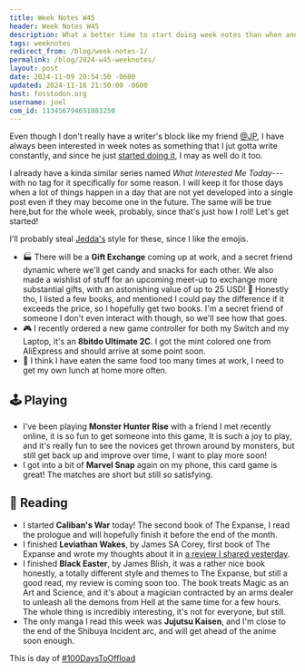 ```yaml
---
title: Week Notes W45
header: Week Notes W45
description: What a better time to start doing week notes than when another friend starts at the same time! Now I don't have to remember which week number is next!
tags: weeknotes
redirect_from: /blog/week-notes-1/
permalink: /blog/2024-w45-weeknotes/
layout: post
date: 2024-11-09 20:54:50 -0600
updated: 2024-11-16 21:50:00 -0600
host: fosstodon.org
username: joel
com_id: 113456794651883250
---
```


Even though I don't really have a writer's block like my friend [@JP](https://lowkey.zone/@jp), I have always been interested in week notes as something that I jut gotta write constantly, and since he just [started doing it](https://moddedbear.com/week-notes-1/), I may as well do it too.

I already have a kinda similar series named _What Interested Me Today_---with no tag for it specifically for some reason. I will keep it for those days when a lot of things happen in a day that are not yet developed into a single post even if they may become one in the future. The same will be true here,but for the whole week, probably, since that's just how I roll! Let's get started!

I'll probably steal [Jedda's](https://notes.jeddacp.com/) style for these, since I like the emojis.

- 🏭 There will be a __Gift Exchange__ coming up at work, and a secret friend dynamic where we'll get candy and snacks for each other. We also made a wishlist of stuff for an upcoming meet-up to exchange more substantial gifts, with an astonishing value of up to 25 USD! 🎉 Honestly tho, I listed a few books, and mentioned I could pay the difference if it exceeds the price, so I hopefully get two books. I'm a secret friend of someone I don't even interact with though, so we'll see how that goes.
- 🎮 I recently ordered a new game controller for both my Switch and my Laptop, it's an __8bitdo Ultimate 2C__. I got the mint colored one from AliExpress and should arrive at some point soon.
- 🥪 I think I have eaten the same food too many times at work, I need to get my own lunch at home more often.

## 🕹 Playing 
- I've been playing __Monster Hunter Rise__ with a friend I met recently online, it is so fun to get someone into this game, It is such a joy to play, and it's really fun to see the novices get thrown around by monsters, but still get back up and improve over time, I want to play more soon!
- I got into a bit of __Marvel Snap__ again on my phone, this card game is great! The matches are short but still so satisfying.

## 📖 Reading

- I started __Caliban's War__ today! The second book of The Expanse, I read the prologue and will hopefully finish it before the end of the month.
- I finished __Leviathan Wakes__, by James SA Corey, first book of The Expanse and wrote my thoughts about it in [a review I shared yesterday](/blog/2024-11-08-leviathan-wakes/). 
- I finished __Black Easter__, by James Blish, it was a rather nice book honestly, a totally different style and themes to The Expanse, but still a good read, my review is coming soon too. The book treats Magic as an Art and Science, and it's about a magician contracted by an arms dealer to unleash all the demons from Hell at the same time for a few hours. The whole thing is incredibly interesting, it's not for everyone, but still.
- The only manga I read this week was __Jujutsu Kaisen__, and I'm close to the end of the Shibuya Incident arc, and will get ahead of the anime soon enough.

This is day of [#100DaysToOffload](https://100daystooffload.com)
